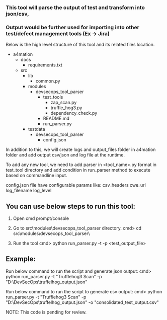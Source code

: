 
### This tool will parse the output of test and transform into json/csv, 
### Output would be further used for importing into other test/defect management tools (Ex -> Jira)

Below is the high level structure of this tool and its related files location. 

- a4mation 
  - docs
    - requirements.txt
  - src
    - lib
      - common.py
    - modules
      - devsecops_tool_parser
        - test_tools
          - zap_scan.py
          - truffle_hog3.py
          - dependency_check.py 
        - README.md
        - run_parser.py
    - testdata
      - devsecops_tool_parser
        - config.json
			

In addition to this, we will create logs and output_files folder in a4mation folder and 
add output csv/json and log file at the runtime.

To add any new tool, we need to add parser in <tool_name>.py format in test_tool directory 
and add condition in run_parser method to execute based on commandline input.

config.json file have configurable params like:
	csv_headers
	cwe_url
	log_filename
	log_level


You can use below steps to run this tool:
-----------------
1. Open cmd prompt/console
2. Go to src\modules\devsecops_tool_parser directory. 
cmd> cd src\modules\devsecops_tool_parser\

3. Run the tool
cmd> python run_parser.py -t <test> -p <test_output_file>

Example:
-----------------
Run below command to run the script and generate json output:
cmd> python run_parser.py -t "Trufflehog3 Scan" -p "D:\DevSecOps\truffelhog_output.json" 

Run below command to run the script to generate csv output:
cmd> python run_parser.py -t "Trufflehog3 Scan" -p "D:\DevSecOps\truffelhog_output.json" -o "consolidated_test_output.csv"

NOTE: This code is pending for review.
